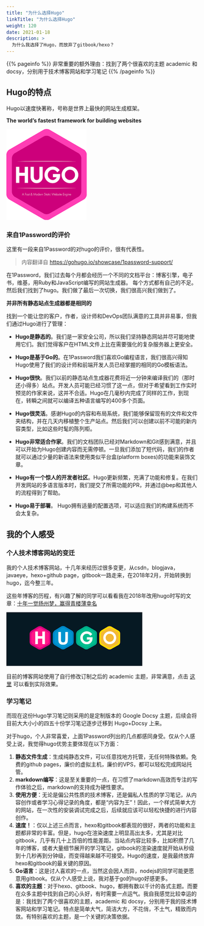 ```yaml
---
title: "为什么选择Hugo"
linkTitle: "为什么选择Hugo"
weight: 120
date: 2021-01-18
description: >
  为什么我选择了Hugo，而放弃了gitbook/hexo？
---
```


{{% pageinfo %}}
非常重要的额外理由：找到了两个很喜欢的主题 academic 和 docsy，分别用于技术博客网站和学习笔记
{{% /pageinfo %}}


## Hugo的特点

Hugo以速度快著称，号称是世界上最快的网站生成框架。

**The world’s fastest framework for building websites**

![](images/hugo-icon-big.png)

### 来自1Password的评价

这里有一段来自1Password的对hugo的评价，很有代表性。

> 内容翻译自  https://gohugo.io/showcase/1password-support/

在1Password，我们过去每个月都会经历一个不同的文档平台：博客引擎，电子书，维基，用Ruby和JavaScript编写的网站生成器。 每个方式都有自己的不足。然后我们找到了hugo。我们做了最后一次切换，我们很高兴我们做到了。

**并非所有静态站点生成器都是相同的**

找到一个能让您的客户，作者，设计师和DevOps团队满意的工具并非易事，但我们通过Hugo进行了管理：

- **Hugo是静态的**。我们是一家安全公司，所以我们坚持静态网站并尽可能地使用它们。我们觉得客户在HTML文件上比在需要强化的复杂服务器上更安全。

- **Hugo是基于Go的**。在1Password我们喜欢Go编程语言，我们很高兴得知Hugo使用了我们的设计师和前端开发人员已经掌握的相同的Go模板语法。

- **Hugo很快**。我们以前的静态站点生成器花费将近一分钟来编译我们的（那时还小得多）站点。开发人员可能已经习惯了这一点，但对于希望看到工作实时预览的作家来说，这并不合适。Hugo在几毫秒内完成了同样的工作，到现在，转瞬之间就可以编译五种语言编写的400多个页面。

- **Hugo很灵活**。感谢Hugo的内容和布局系统，我们能够保留现有的文件和文件夹结构，并在几天内移植整个生产站点。然后我们可以创建以前不可能的新内容类型，比如这些时髦的陈列柜。

- **Hugo非常适合作家**。我们的文档团队已经对Markdown和Git感到满意，并且可以开始为Hugo创建内容而无需停顿。一旦我们添加了短代码，我们的作者就可以通过少量的新语法来使用类似平台盒(platform boxes)的功能来装饰文章。

- **Hugo有一个惊人的开发者社区**。Hugo更新频繁，充满了功能和修复。在我们开发网站的多语言版本时，我们提交了所需功能的PR，并通过@bep和其他人的流程得到了帮助。

- **Hugo易于部署**。 Hugo拥有适量的配置选项，可以适应我们的构建系统而不会太复杂。

## 我的个人感受

### 个人技术博客网站的变迁

我的个人技术博客网站，十几年来经历过很多变更，从csdn，blogjava，javaeye，hexo+github page，gitbook一路走来，在2018年2月，开始转换到hugo，迄今整三年。

这些年博客的历程，有兴趣了解的同学可以看看我在2018年改用hugo时写的文章：[十年一觉扬州梦，赢得青楼薄幸名](https://skyao.io/post/201802-getting-started/)

![](images/hugo-logo-black.png)

目前的博客网站使用了自行修改订制之后的 academic 主题，非常满意，点击 [这里](https://skyao.io) 可以看到实际效果。

### 学习笔记

而现在这份Hugo学习笔记则采用的是定制版本的 Google Docsy 主题，后续会将目前大大小小的四五十份学习笔记逐步迁移到 Hugo+Docsy 上来。

对于hugo，个人非常喜爱，上面1Password列出的几点都感同身受。仅从个人感受上说，我觉得hugo优势主要体现在以下方面：

1. **静态文件生成**：生成纯静态文件，可以任意找地方托管，无任何特殊依赖。免费的github pages，廉价的虚拟主机，廉价的VPS，都可以轻松完成网站托管。
2. **markdown编写**：这是至关重要的一点，在习惯了markdown高效而专注的写作体验之后，markdown的支持成为硬性要求。
3. **使用方便**：无论是偏公共性质的技术博客，还是偏私人性质的学习笔记，从内容创作或者学习心得记录的角度，都是“内容为王”！因此，一个样式简单大方的网站，在一次性的安装调试完成之后，后续就应该可以轻松快捷的进行内容创作。
4. **速度！**：仅以上述三点而言，hexo和gitbook都表现的很好，两者的功能和主题都非常的丰富。但是，hugo在渲染速度上明显高出太多，尤其是对比gitbook，几乎有几十上百倍的性能差距。当站点内容比较多，比如积攒了几年的博客，或者大量细节展开的学习笔记，gitbook的渲染速度就开始从秒级到十几秒再到分钟级，而变得越来越不可接受。Hugo的速度，是我最终放弃hexo和gitbook的最关键的原因。
5. **Go语言**：这是讨人喜欢的一点，当然这会因人而异，nodejs的同学可能更愿意用gitbook。仅从个人感受上说，我对基于go的hugo好感更多。
6. **喜欢的主题**：对于hexo、gitbook、hugo，都拥有数以千计的各式主题。而要在众多主题中找到自己的心头好，有时需要一点运气。我自我感觉比较幸运的是：我找到了两个很喜欢的主题，academic 和 docsy，分别用于我的技术博客网站和学习笔记。特点是简单大气，简洁大方，不花俏，不土气，精致而内敛。有特别喜欢的主题，是一个关键的决策依据。

